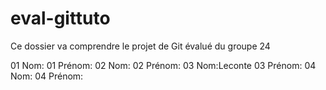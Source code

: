 # eval-gittuto
 Ce dossier va comprendre le projet de Git évalué du groupe 24

01 Nom:
01 Prénom:
02 Nom:
02 Prénom:
03 Nom:Leconte
03 Prénom:
04 Nom:
04 Prénom: